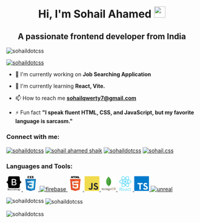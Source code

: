 
<h1 align="center">Hi, I'm Sohail Ahamed <img src="https://user-images.githubusercontent.com/39955420/147578264-bae0526c-028a-49d2-8af8-d08bb4edbd2a.gif" height="30" width="30" </h1>
<h2 align ="center">  A passionate frontend developer from India </h2>        


<img align="right" src="https://i.pinimg.com/originals/e8/f4/53/e8f453469a3ec97ecd354df465d73913.gif" alt="">
<p align="left"> <img
        src="https://komarev.com/ghpvc/?username=sohaildotcss&label=Profile%20views&color=0e75b6&style=flat"
        alt="sohaildotcss" /> </p>

<p align="left"> <a href="https://twitter.com/sohaildotcss" target="blank"><img
            src="https://img.shields.io/twitter/follow/sohaildotcss?logo=twitter&style=for-the-badge"
            alt="sohaildotcss" /></a> </p>

- 🔭 I'm currently working on **Job Searching Application**

- 🌱 I'm currently learning **React, Vite.**

- 📫 How to reach me **sohailqwerty7@gmail.com**

- ⚡ Fun fact **"I speak fluent HTML, CSS, and JavaScript, but my favorite language is sarcasm."**

<h3 align="left">Connect with me:</h3>
<p align="left">
    <a href="https://twitter.com/sohaildotcss" target="blank"><img align="center"
            src="https://raw.githubusercontent.com/rahuldkjain/github-profile-readme-generator/master/src/images/icons/Social/twitter.svg"
            alt="sohaildotcss" height="30" width="40" /></a>
    <a href="https://linkedin.com/in/sohail ahamed shaik" target="blank"><img align="center"
            src="https://raw.githubusercontent.com/rahuldkjain/github-profile-readme-generator/master/src/images/icons/Social/linked-in-alt.svg"
            alt="sohail ahamed shaik" height="30" width="40" /></a>
    <a href="https://fb.com/sohaildotcss" target="blank"><img align="center"
            src="https://raw.githubusercontent.com/rahuldkjain/github-profile-readme-generator/master/src/images/icons/Social/facebook.svg"
            alt="sohaildotcss" height="30" width="40" /></a>
    <a href="https://instagram.com/sohail.css" target="blank"><img align="center"
            src="https://raw.githubusercontent.com/rahuldkjain/github-profile-readme-generator/master/src/images/icons/Social/instagram.svg"
            alt="sohail.css" height="30" width="40" /></a>
</p>

<h3 align="left">Languages and Tools:</h3>
<p align="left"> <a href="https://getbootstrap.com" target="_blank" rel="noreferrer"> <img
            src="https://raw.githubusercontent.com/devicons/devicon/master/icons/bootstrap/bootstrap-plain-wordmark.svg"
            alt="bootstrap" width="40" height="40" /> </a> <a href="https://www.w3schools.com/css/" target="_blank"
        rel="noreferrer"> <img
            src="https://raw.githubusercontent.com/devicons/devicon/master/icons/css3/css3-original-wordmark.svg"
            alt="css3" width="40" height="40" /> </a> <a href="https://firebase.google.com/" target="_blank"
        rel="noreferrer"> <img src="https://www.vectorlogo.zone/logos/firebase/firebase-icon.svg" alt="firebase"
            width="40" height="40" /> </a> <a href="https://www.w3.org/html/" target="_blank" rel="noreferrer"> <img
            src="https://raw.githubusercontent.com/devicons/devicon/master/icons/html5/html5-original-wordmark.svg"
            alt="html5" width="40" height="40" /> </a> <a href="https://developer.mozilla.org/en-US/docs/Web/JavaScript"
        target="_blank" rel="noreferrer"> <img
            src="https://raw.githubusercontent.com/devicons/devicon/master/icons/javascript/javascript-original.svg"
            alt="javascript" width="40" height="40" /> </a> <a href="https://www.mongodb.com/" target="_blank"
        rel="noreferrer"> <img
            src="https://raw.githubusercontent.com/devicons/devicon/master/icons/mongodb/mongodb-original-wordmark.svg"
            alt="mongodb" width="40" height="40" /> </a> <a href="https://reactjs.org/" target="_blank"
        rel="noreferrer"> <img
            src="https://raw.githubusercontent.com/devicons/devicon/master/icons/react/react-original-wordmark.svg"
            alt="react" width="40" height="40" /> </a> <a href="https://www.typescriptlang.org/" target="_blank"
        rel="noreferrer"> <img
            src="https://raw.githubusercontent.com/devicons/devicon/master/icons/typescript/typescript-original.svg"
            alt="typescript" width="40" height="40" /> </a> <a href="https://unrealengine.com/" target="_blank"
        rel="noreferrer"> <img
            src="https://raw.githubusercontent.com/kenangundogan/fontisto/036b7eca71aab1bef8e6a0518f7329f13ed62f6b/icons/svg/brand/unreal-engine.svg"
            alt="unreal" width="40" height="40" /> </a> </p>

<p><img align="left"
        src="https://github-readme-stats.vercel.app/api/top-langs?username=sohaildotcss&show_icons=true&locale=en&layout=compact"
        alt="sohaildotcss" /></p>

<p>&nbsp;<img align="center"
        src="https://github-readme-stats.vercel.app/api?username=sohaildotcss&show_icons=true&locale=en"
        alt="sohaildotcss" /></p>

<p><img align="center" src="https://github-readme-streak-stats.herokuapp.com/?user=sohaildotcss&" alt="sohaildotcss" />
</p>
